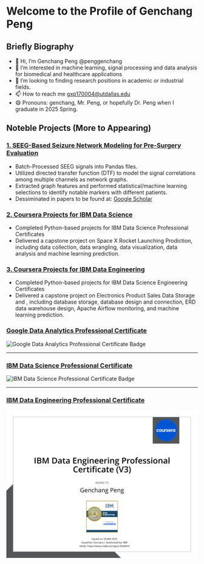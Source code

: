 # Welcome to the Profile of Genchang Peng

## Briefly Biography
- 👋 Hi, I’m Genchang Peng @penggenchang
- 👀 I’m interested in machine learning, signal processing and data analysis for biomedical and healthcare applications
- 💞️ I’m looking to finding research positions in academic or industrial fields.
- 📫 How to reach me gxp170004@utdallas.edu
- 😄 Pronouns: genchang, Mr. Peng, or hopefully Dr. Peng when I graduate in 2025 Spring.

## Noteble Projects (More to Appearing)
### [1. SEEG-Based Seizure Network Modeling for Pre-Surgery Evaluation](https://github.com/penggenchang/DTF-and-Seizure-Network.git)
 - Batch-Processed SEEG signals into Pandas files.
 - Utilized directed transfer function (DTF) to model the signal correlations among multiple channels as network graphs.
 - Extracted graph features and performed statistical/machine learning selections to identify notable markers with different patients.
 - Dessiminated in papers to be found at: [Google Scholar](https://scholar.google.com/citations?user=RaZJG78AAAAJ&hl=en)

### [2. Coursera Projects for IBM Data Science](https://github.com/penggenchang/IBM-Data-Science-Professional-Coursera)
 - Completed Python-based projects for IBM Data Science Professional Certificates
 - Delivered a capstone project on Space X Rocket Launching Prodiction, including data collection, data wrangling, data visualization, data analysis and machine learning prediction.
   
### [3. Coursera Projects for IBM Data Engineering](https://github.com/penggenchang/IBM-Data-Engineering-Professional-Coursera)
 - Completed Python-based projects for IBM Data Science Engineering Certificates
 - Delivered a capstone project on Electronics Product Sales Data Storage and , including database storage, database design and connection, ERD data warehouse design, Apache Airflow monitoring, and machine learning prediction.


### [Google Data Analytics Professional Certificate](https://www.coursera.org/professional-certificates/google-data-analytics)
![Google Data Analytics Professional Certificate Badge](https://github.com/user-attachments/assets/57ad85c9-9cee-4de7-b78b-80476c9a7d5f)

---

### [IBM Data Science Professional Certificate](https://www.coursera.org/professional-certificates/ibm-data-science)
![IBM Data Science Professional Certificate Badge](https://github.com/user-attachments/assets/6ebeb581-034e-4b0f-80c2-fc9926e751da)

---

### [IBM Data Engineering Professional Certificate](https://www.coursera.org/professional-certificates/ibm-data-engineering)
![IBM Data Engineering Professional Certificate Badge](https://github.com/penggenchang/IBM-Data-Engineering-Professional-Coursera/blob/main/IBMDataEngineeringProfessionalCertificateV3_Badge20250126-26-qds7gy_00.png)


<!---
penggenchang/penggenchang is a ✨ special ✨ repository because its `README.md` (this file) appears on your GitHub profile.
You can click the Preview link to take a look at your changes.
--->

